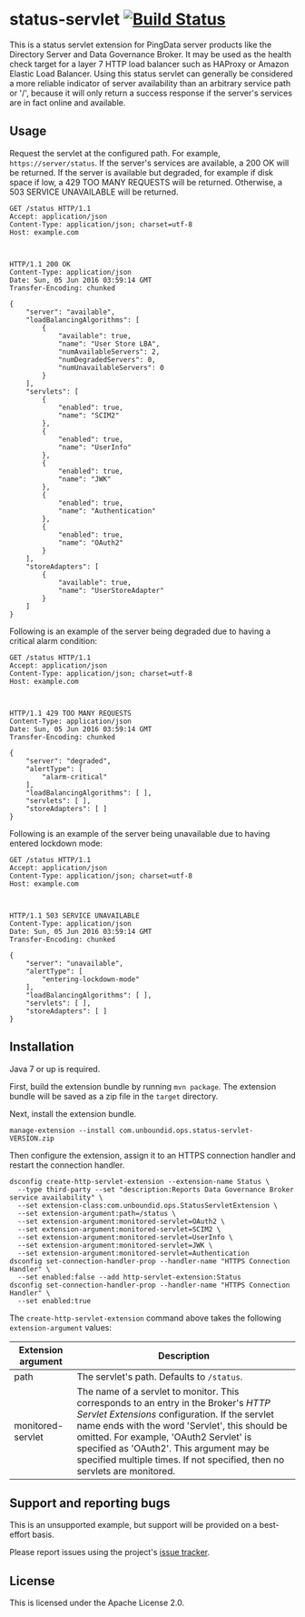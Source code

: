 # status-servlet [![Build Status](https://travis-ci.org/pingidentity/status-servlet.svg?branch=master)](https://travis-ci.org/pingidentity/status-servlet)

This is a status servlet extension for PingData server products like the Directory
Server and Data Governance Broker. It may be used as the health check target for
a layer 7 HTTP load balancer such as HAProxy or Amazon Elastic Load Balancer. 
Using this status servlet can generally be considered a more reliable indicator
of server availability than an arbitrary service path or '/', because it will
only return a success response if the server's services are in fact online and
available.

## Usage

Request the servlet at the configured path. 
For example, `https://server/status`. If the server's services are available, a
200 OK will be returned. If the server is available but degraded, for example if
disk space if low, a 429 TOO MANY REQUESTS will be returned. Otherwise, a 503
SERVICE UNAVAILABLE will be returned.

```http
GET /status HTTP/1.1
Accept: application/json
Content-Type: application/json; charset=utf-8
Host: example.com



HTTP/1.1 200 OK
Content-Type: application/json
Date: Sun, 05 Jun 2016 03:59:14 GMT
Transfer-Encoding: chunked

{
    "server": "available",
    "loadBalancingAlgorithms": [
        {
            "available": true, 
            "name": "User Store LBA", 
            "numAvailableServers": 2, 
            "numDegradedServers": 0, 
            "numUnavailableServers": 0
        }
    ], 
    "servlets": [
        {
            "enabled": true, 
            "name": "SCIM2"
        }, 
        {
            "enabled": true, 
            "name": "UserInfo"
        }, 
        {
            "enabled": true, 
            "name": "JWK"
        }, 
        {
            "enabled": true, 
            "name": "Authentication"
        }, 
        {
            "enabled": true, 
            "name": "OAuth2"
        }
    ], 
    "storeAdapters": [
        {
            "available": true, 
            "name": "UserStoreAdapter"
        }
    ]
}
```

Following is an example of the server being degraded due to having
a critical alarm condition:

```http
GET /status HTTP/1.1
Accept: application/json
Content-Type: application/json; charset=utf-8
Host: example.com



HTTP/1.1 429 TOO MANY REQUESTS
Content-Type: application/json
Date: Sun, 05 Jun 2016 03:59:14 GMT
Transfer-Encoding: chunked

{
    "server": "degraded",
    "alertType": [
        "alarm-critical"
    ],
    "loadBalancingAlgorithms": [ ],
    "servlets": [ ],
    "storeAdapters": [ ]
}
```

Following is an example of the server being unavailable due to having
entered lockdown mode:

```http
GET /status HTTP/1.1
Accept: application/json
Content-Type: application/json; charset=utf-8
Host: example.com



HTTP/1.1 503 SERVICE UNAVAILABLE
Content-Type: application/json
Date: Sun, 05 Jun 2016 03:59:14 GMT
Transfer-Encoding: chunked

{
    "server": "unavailable",
    "alertType": [
        "entering-lockdown-mode"
    ],
    "loadBalancingAlgorithms": [ ],
    "servlets": [ ],
    "storeAdapters": [ ]
}
```

## Installation

Java 7 or up is required.

First, build the extension bundle by running `mvn package`. The extension bundle will be saved as a zip file in the `target` directory.

Next, install the extension bundle.

```
manage-extension --install com.unboundid.ops.status-servlet-VERSION.zip
```

Then configure the extension, assign it to an HTTPS connection handler and 
restart the connection handler.

```
dsconfig create-http-servlet-extension --extension-name Status \
  --type third-party --set "description:Reports Data Governance Broker service availability" \
  --set extension-class:com.unboundid.ops.StatusServletExtension \
  --set extension-argument:path=/status \
  --set extension-argument:monitored-servlet=OAuth2 \
  --set extension-argument:monitored-servlet=SCIM2 \
  --set extension-argument:monitored-servlet=UserInfo \
  --set extension-argument:monitored-servlet=JWK \
  --set extension-argument:monitored-servlet=Authentication
dsconfig set-connection-handler-prop --handler-name "HTTPS Connection Handler" \
  --set enabled:false --add http-servlet-extension:Status
dsconfig set-connection-handler-prop --handler-name "HTTPS Connection Handler" \
  --set enabled:true
```

The `create-http-servlet-extension` command above takes the following `extension-argument` values:

| Extension argument | Description |
| --- | --- |
| path | The servlet's path. Defaults to `/status`. |
| monitored-servlet | The name of a servlet to monitor. This corresponds to an entry in the Broker's _HTTP Servlet Extensions_ configuration. If the servlet name ends with the word 'Servlet', this should be omitted. For example, 'OAuth2 Servlet' is specified as 'OAuth2'. This argument may be specified multiple times. If not specified, then no servlets are monitored. |

## Support and reporting bugs

This is an unsupported example, but support will be provided on a best-effort basis.

Please report issues using the project's [issue tracker](https://github.com/pingidentity/status-servlet/issues).

## License

This is licensed under the Apache License 2.0.
